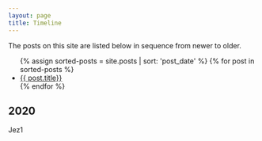 ```yaml
---
layout: page
title: Timeline
---
```


The posts on this site are listed below in sequence from newer to older.

<ul>
{% assign sorted-posts = site.posts | sort: 'post_date' %}
  {% for post in sorted-posts %}
  <li>
    <a href="{{ post.url }}">{{ post.title}}</a>
  </li>
  {% endfor %}
  </ul>
  
<h2>2020</h2>  
  


Jez1
